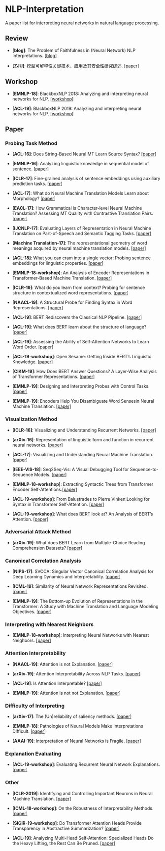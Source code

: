 # NLP-Interpretation
A paper list for interpreting neural networks in natural language processing.

## Review

- **[blog]**: The Problem of Faithfulness in (Neural Network) NLP Interpretations. [[blog]](https://medium.com/@alonjacovi/the-problem-of-faithfulness-in-neural-network-nlp-interpretations-ee98d7027cbd)

- **[ZJU]**: 模型可解释性关键技术、应用及其安全性研究综述. [[paper]](https://nesa.zju.edu.cn/download/%E6%A8%A1%E5%9E%8B%E5%8F%AF%E8%A7%A3%E9%87%8A%E6%80%A7%E5%85%B3%E9%94%AE%E6%8A%80%E6%9C%AF%E3%80%81%E5%BA%94%E7%94%A8%E5%8F%8A%E5%85%B6%E5%AE%89%E5%85%A8%E6%80%A7%E7%A0%94%E7%A9%B6%E7%BB%BC%E8%BF%B0.pdf)

## Workshop

- **[EMNLP-18]**: BlackboxNLP 2018: Analyzing and interpreting neural networks for NLP. [[workshop]](https://www.aclweb.org/anthology/events/emnlp-2018/#w18-54) 

- **[ACL-19]**: BlackboxNLP 2019: Analyzing and interpreting neural networks for NLP. [[workshop]](https://www.aclweb.org/anthology/events/acl-2019/#w19-48)

## Paper

### Probing Task Method

- **[ACL-16]**: Does String-Based Neural MT Learn Source Syntax? [[paper]](https://www.aclweb.org/anthology/D16-1159.pdf)

- **[EMNLP-16]**: Analyzing linguistic knowledge in sequential model of sentence. [[paper]](https://www.aclweb.org/anthology/D16-1079.pdf)

- **[ICLR-17]**: Fine-grained analysis of sentence embeddings using auxiliary prediction tasks. [[paper]](https://openreview.net/pdf?id=BJh6Ztuxl)

- **[ACL-17]**: What do Neural Machine Translation Models Learn about Morphology? [[paper]](https://www.aclweb.org/anthology/P17-1080.pdf)

- **[EACL-17]**: How Grammatical is Character-level Neural Machine Translation? Assessing MT Quality with Contrastive Translation Pairs. [[paper]](https://www.aclweb.org/anthology/E17-2060.pdf)

- **[IJCNLP-17]**: Evaluating Layers of Representation in Neural Machine Translation on Part-of-Speech and Semantic Tagging Tasks. [[paper]](https://www.aclweb.org/anthology/I17-1001.pdf)

- **[Machine Translation-17]**: The representational geometry of word meanings acquired by neural machine translation models. [[paper]](https://link.springer.com/article/10.1007%2Fs10590-017-9194-2)

- **[ACL-18]**: What you can cram into a single vector: Probing sentence embeddings for linguistic properties. [[paper]](https://www.aclweb.org/anthology/P18-1198.pdf)

- **[EMNLP-18-workshop]**: An Analysis of Encoder Representations in Transformer-Based Machine Translation. [[paper]](https://www.aclweb.org/anthology/W18-5431.pdf)

- **[ICLR-19]**: What do you learn from context? Probing for sentence structure in contextualized word representations. [[paper]](https://arxiv.org/pdf/1905.06316.pdf)

- **[NAACL-19]**: A Structural Probe for Finding Syntax in Word Representations. [[paper]](https://www.aclweb.org/anthology/N19-1419.pdf)

- **[ACL-19]**: BERT Rediscovers the Classical NLP Pipeline. [[paper]](https://www.aclweb.org/anthology/P19-1452.pdf)

- **[ACL-19]**: What does BERT learn about the structure of language? [[paper]](https://www.aclweb.org/anthology/P19-1356.pdf)

- **[ACL-19]**: Assessing the Ability of Self-Attention Networks to Learn Word Order. [[paper]](https://www.aclweb.org/anthology/P19-1354.pdf)

- **[ACL-19-workshop]**: Open Sesame: Getting Inside BERT’s Linguistic Knowledge. [[paper]](https://www.aclweb.org/anthology/W19-4825.pdf)

- **[CIKM-19]**: How Does BERT Answer Questions? A Layer-Wise Analysis of Transformer Representations. [[paper]](https://arxiv.org/pdf/1909.04925.pdf)

- **[EMNLP-19]**: Designing and Interpreting Probes with Control Tasks. [[paper]](https://www.aclweb.org/anthology/D19-1275.pdf)

- **[EMNLP-19]**: Encoders Help You Disambiguate Word Sensesin Neural Machine Translation. [[paper]](https://www.aclweb.org/anthology/D19-1149.pdf)

### Visualization Method

- **[ICLR-16]**: Visualizing and Understanding Recurrent Networks. [[paper]](https://arxiv.org/pdf/1506.02078.pdf)

- **[arXiv-16]**: Representation of linguistic form and function in recurrent neural networks. [[paper]](https://arxiv.org/pdf/1602.08952.pdf)

- **[ACL-17]**: Visualizing and Understanding Neural Machine Translation. [[paper]](https://www.aclweb.org/anthology/P17-1106.pdf)

- **[IEEE-VIS-18]**: Seq2Seq-Vis: A Visual Debugging Tool for Sequence-to-Sequence Models. [[paper]](https://arxiv.org/pdf/1804.09299.pdf)

- **[EMNLP-18-workshop]**: Extracting Syntactic Trees from Transformer Encoder Self-Attentions.[[paper]](https://www.aclweb.org/anthology/W18-5444.pdf)

- **[ACL-19-workshop]**: From Balustrades to Pierre Vinken:Looking for Syntax in Transformer Self-Attention. [[paper]](https://www.aclweb.org/anthology/W19-4827.pdf)

- **[ACL-19-workshop]**: What does BERT look at? An Analysis of BERT’s Attention. [[paper]](https://www.aclweb.org/anthology/W19-4828.pdf)

### Adversarial Attack Method

- **[arXiv-19]**: What does BERT Learn from Multiple-Choice Reading Comprehension Datasets? [[paper]](https://arxiv.org/pdf/1910.12391.pdf)

### Canonical Correlation Analysis

- **[NIPS-17]**: SVCCA: Singular Vector Canonical Correlation Analysis for Deep Learning Dynamics and Interpretability. [[paper]](https://arxiv.org/pdf/1706.05806.pdf)

- **[ICML-19]**: Similarity of Neural Network Representations Revisited. [[paper]](https://arxiv.org/pdf/1905.00414.pdf)

- **[EMNLP-19]**: The Bottom-up Evolution of Representations in the Transformer: A Study with Machine Translation and Language Modeling Objectives. [[paper]](https://www.aclweb.org/anthology/D19-1448.pdf)

### Interpreting with Nearest Neighbors

- **[EMNLP-18-workshop]**: Interpreting Neural Networks with Nearest Neighbors. [[paper]](https://www.aclweb.org/anthology/W18-5416.pdf)

### Attention Interpretability

- **[NAACL-19]**: Attention is not Explanation. [[paper]](https://www.aclweb.org/anthology/N19-1357.pdf)

- **[arXiv-19]**: Attention Interpretability Across NLP Tasks. [[paper]](https://arxiv.org/pdf/1909.11218.pdf)

- **[ACL-19]**: Is Attention Interpretable? [[paper]](https://www.aclweb.org/anthology/P19-1282.pdf)

- **[EMNLP-19]**: Attention is not not Explanation. [[paper]](https://www.aclweb.org/anthology/D19-1002.pdf)

### Difficulty of Interpreting

- **[arXiv-17]**: The (Un)reliability of saliency methods. [[paper]](https://arxiv.org/pdf/1711.00867.pdf)

- **[EMNLP-18]**: Pathologies of Neural Models Make Interpretations Difficult. [[paper]](https://arxiv.org/pdf/1804.07781.pdf)

- **[AAAI-19]**: Interpretation of Neural Networks is Fragile. [[paper]](https://arxiv.org/pdf/1710.10547.pdf)

### Explanation Evaluating

- **[ACL-19-workshop]**: Evaluating Recurrent Neural Network Explanations. [[paper]](https://www.aclweb.org/anthology/W19-4813.pdf)

### Other

- **[ICLR-2019]**: Identifying and Controlling Important Neurons in Neural Machine Translation. [[paper]](https://arxiv.org/pdf/1811.01157.pdf)

- **[ICML-18-workshop]**: On the Robustness of Interpretability Methods. [[paper]](https://arxiv.org/pdf/1806.08049.pdf)

- **[SIGIR-19-workshop]**: Do Transformer Attention Heads Provide Transparency in Abstractive Summarization? [[paper]](https://arxiv.org/pdf/1907.00570.pdf)

- **[ACL-19]**: Analyzing Multi-Head Self-Attention: Specialized Heads Do the Heavy Lifting, the Rest Can Be Pruned. [[paper]](https://arxiv.org/pdf/1905.09418.pdf)

